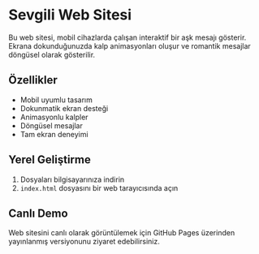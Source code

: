 # Sevgili Web Sitesi

Bu web sitesi, mobil cihazlarda çalışan interaktif bir aşk mesajı gösterir. Ekrana dokunduğunuzda kalp animasyonları oluşur ve romantik mesajlar döngüsel olarak gösterilir.

## Özellikler

- Mobil uyumlu tasarım
- Dokunmatik ekran desteği
- Animasyonlu kalpler
- Döngüsel mesajlar
- Tam ekran deneyimi

## Yerel Geliştirme

1. Dosyaları bilgisayarınıza indirin
2. `index.html` dosyasını bir web tarayıcısında açın

## Canlı Demo

Web sitesini canlı olarak görüntülemek için GitHub Pages üzerinden yayınlanmış versiyonunu ziyaret edebilirsiniz. 